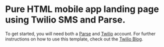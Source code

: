 # Pure HTML mobile app landing page using Twilio SMS and Parse.

To get started, you will need both a [Parse](http://parse.com) and [Twilio](http://twilio.com)
account.  For further instructions on how to use this template, check out the [Twilio Blog](http://twilio.com/blog).
